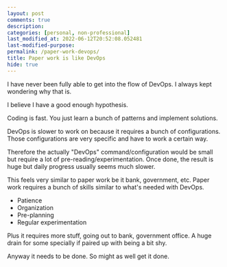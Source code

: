 ```yaml
---
layout: post
comments: true
description:
categories: [personal, non-professional]
last_modified_at: 2022-06-12T20:52:08.052481
last-modified-purpose:
permalink: /paper-work-devops/
title: Paper work is like DevOps
hide: true
---
```


I have never been fully able to get into the flow of DevOps. I always kept wondering why that is.

I believe I have a good enough hypothesis.

Coding is fast. You just learn a bunch of patterns and implement solutions.

DevOps is slower to work on because it requires a bunch of configurations. Those configurations are very specific and have to work a certain way.

Therefore the actually "DevOps" command/configuration would be small but require a lot of pre-reading/experimentation. Once done, the result is huge but daily progress usually seems much slower.

This feels very similar to paper work be it bank, government, etc. Paper work requires a bunch of skills similar to what's needed with DevOps.

- Patience
- Organization
- Pre-planning
- Regular experimentation

Plus it requires more stuff, going out to bank, government office. A huge drain for some specially if paired up with being a bit shy.

Anyway it needs to be done. So might as well get it done.
